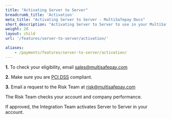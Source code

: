 ```yaml
---
title: "Activating Server to Server"
breadcrumb_title: 'Activation'
meta_title: "Activating Server to Server - MultiSafepay Docs"
short_description: "Activating Server to Server to use in your MultiSafepay account"
weight: 20
layout: child
url: '/features/server-to-server/activation/'

aliases:
    - /payments/features/server-to-server/activation/
---
```

**1.** To check your eligibility, email <sales@multisafepay.com>

**2.** Make sure you are [PCI DSS](/payment-regulations/pci-dss/) compliant.

**3.** Email a request to the Risk Team at <risk@multisafepay.com>

The Risk Team checks your account and company performance. 

If approved, the Integration Team activates Server to Server in your account.
